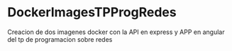 # DockerImagesTPProgRedes
Creacion de dos imagenes docker con la API en express y APP en angular del tp de programacion sobre redes
